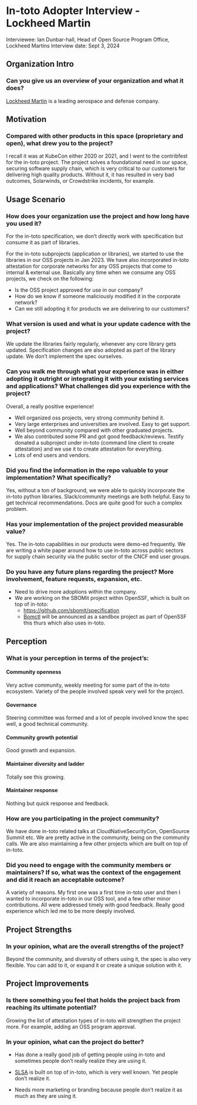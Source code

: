 # In-toto Adopter Interview - Lockheed Martin

Interviewee: Ian Dunbar-hall, Head of Open Source Program Office, Lockheed Martins
Interview date: Sept 3, 2024

## Organization Intro

### Can you give us an overview of your organization and what it does?

[Lockheed Martin](https://www.lockheedmartin.com/en-us/contact.html) is a leading aerospace and defense company.

## Motivation

### Compared with other products in this space (proprietary and open), what drew you to the project?

I recall it was at KubeCon either 2020 or 2021, and I went to the contribfest for the in-toto project. The project solves a foundational need in our space, securing software supply chain, which is very critical to our customers for delivering high quality products. Without it, it has resulted in very bad outcomes, Solarwinds, or Crowdstrike incidents, for example.

## Usage Scenario

### How does your organization use the project and how long have you used it?

For the in-toto specification, we don’t directly work with specification but consume it as part of libraries.

For the in-toto subprojects (application or libraries), we started to use the libraries in our OSS projects in Jan 2023. We have also incorporated in-toto attestation for corporate networks for any OSS projects that come to internal & external use. Basically any time when we consume any OSS projects, we check on the following:
- Is the OSS project approved for use in our company?
- How do we know if someone maliciously modified it in the corporate network?
- Can we still adopting it for products we are delivering to our customers?

### What version is used and what is your update cadence with the project?

We update the libraries fairly regularly, whenever any core library gets updated.
Specification changes are also adopted as part of the library update. We don’t implement the spec ourselves.

### Can you walk me through what your experience was in either adopting it outright or integrating it with your existing services and applications? What challenges did you experience with the project?

Overall, a really positive experience! 
- Well organized oss projects, very strong community behind it.
- Very large enterprises and universities are involved. Easy to get support.
- Well beyond community compared with other graduated projects.
- We also contributed some PR and got good feedback/reviews.  Testify donated a subproject under in-toto (command line client to create attestation) and we use it to create attestation for everything.
- Lots of end users and vendors.

### Did you find the information in the repo valuable to your implementation? What specifically?

Yes, without a ton of background, we were able to quickly incorporate the in-toto python libraries.  Slack/community meetings are both helpful. Easy to get technical recommendations. Docs are quite good for such a complex problem.

### Has your implementation of the project provided measurable value? 

Yes. The in-toto capabilities in our products were demo-ed frequently. We are writing a white paper around how to use in-toto across public sectors for supply chain security via the public sector of the CNCF end user groups.

### Do you have any future plans regarding the project? More involvement, feature requests, expansion, etc.

- Need to drive more adoptions within the company.
- We are working on the SBOMit project within OpenSSF, which is built on top of in-toto:
  * https://github.com/sbomit/specification
  * [Bomctl](https://github.com/bomctl/bomctl) will be announced as a sandbox project as part of OpenSSF this thurs which also uses in-toto.

## Perception

### What is your perception in terms of the project’s:

#### Community openness

Very active community, weekly meeting for some part of the in-toto ecosystem. Variety of the people involved speak very well for the project.

#### Governance

Steering committee was formed and a lot of people involved know the spec well, a good technical community.

#### Community growth potential

Good growth and expansion.

#### Maintainer diversity and ladder

Totally see this growing.

#### Maintainer response

Nothing but quick response and feedback.

### How are you participating in the project community?

We have done in-toto related talks at CloudNativeSecurityCon, OpenSource Summit etc. We are pretty active in the community, being on the community calls.  We are also maintaining a few other projects which are built on top of in-toto. 

### Did you need to engage with the community members or maintainers? If so, what was the context of the engagement and did it reach an acceptable outcome?

A variety of reasons. My first one was a first time in-toto user and then I wanted to incorporate in-toto in our OSS tool, and a few other minor contributions.  All were addressed timely with good feedback.  Really good experience which led me to be more deeply involved.

## Project Strengths

### In your opinion, what are the overall strengths of the project?

Beyond the community, and diversity of others using it, the spec is also very flexible. You can add to it, or expand it or create a unique solution with it. 

## Project Improvements

### Is there something you feel that holds the project back from reaching its ultimate potential?

Growing the list of attestation types of in-toto will strengthen the project more.  For example, adding an OSS program approval.

### In your opinion, what can the project do better?

- Has done a really good job of getting people using in-toto and sometimes people don’t really realize they are using it.
 * [SLSA](https://slsa.dev/) is built on top of in-toto, which is very well known.  Yet people don’t realize it.

- Needs more marketing or branding because people don’t realize it as much as they are using it.
